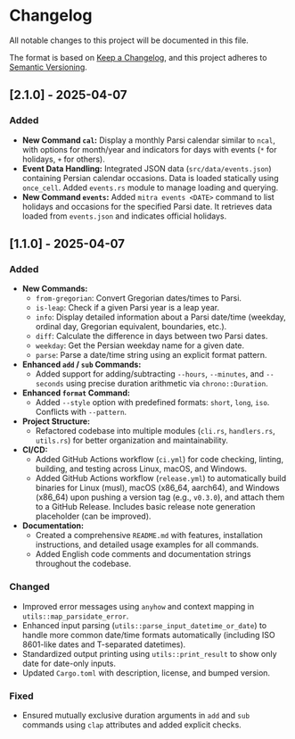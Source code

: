 # Changelog

All notable changes to this project will be documented in this file.

The format is based on [Keep a Changelog](https://keepachangelog.com/en/1.0.0/),
and this project adheres to [Semantic Versioning](https://semver.org/spec/v2.0.0.html).

## [2.1.0] - 2025-04-07

### Added

*   **New Command `cal`:** Display a monthly Parsi calendar similar to `ncal`, with options for month/year and indicators for days with events (`*` for holidays, `+` for others).
*   **Event Data Handling:** Integrated JSON data (`src/data/events.json`) containing Persian calendar occasions. Data is loaded statically using `once_cell`. Added `events.rs` module to manage loading and querying.
*   **New Command `events`:** Added `mitra events <DATE>` command to list holidays and occasions for the specified Parsi date. It retrieves data loaded from `events.json` and indicates official holidays.

## [1.1.0] - 2025-04-07

### Added

*   **New Commands:**
    *   `from-gregorian`: Convert Gregorian dates/times to Parsi.
    *   `is-leap`: Check if a given Parsi year is a leap year.
    *   `info`: Display detailed information about a Parsi date/time (weekday, ordinal day, Gregorian equivalent, boundaries, etc.).
    *   `diff`: Calculate the difference in days between two Parsi dates.
    *   `weekday`: Get the Persian weekday name for a given date.
    *   `parse`: Parse a date/time string using an explicit format pattern.
*   **Enhanced `add` / `sub` Commands:**
    *   Added support for adding/subtracting `--hours`, `--minutes`, and `--seconds` using precise duration arithmetic via `chrono::Duration`.
*   **Enhanced `format` Command:**
    *   Added `--style` option with predefined formats: `short`, `long`, `iso`. Conflicts with `--pattern`.
*   **Project Structure:**
    *   Refactored codebase into multiple modules (`cli.rs`, `handlers.rs`, `utils.rs`) for better organization and maintainability.
*   **CI/CD:**
    *   Added GitHub Actions workflow (`ci.yml`) for code checking, linting, building, and testing across Linux, macOS, and Windows.
    *   Added GitHub Actions workflow (`release.yml`) to automatically build binaries for Linux (musl), macOS (x86_64, aarch64), and Windows (x86_64) upon pushing a version tag (e.g., `v0.3.0`), and attach them to a GitHub Release. Includes basic release note generation placeholder (can be improved).
*   **Documentation:**
    *   Created a comprehensive `README.md` with features, installation instructions, and detailed usage examples for all commands.
    *   Added English code comments and documentation strings throughout the codebase.

### Changed

*   Improved error messages using `anyhow` and context mapping in `utils::map_parsidate_error`.
*   Enhanced input parsing (`utils::parse_input_datetime_or_date`) to handle more common date/time formats automatically (including ISO 8601-like dates and T-separated datetimes).
*   Standardized output printing using `utils::print_result` to show only date for date-only inputs.
*   Updated `Cargo.toml` with description, license, and bumped version.

### Fixed

*   Ensured mutually exclusive duration arguments in `add` and `sub` commands using `clap` attributes and added explicit checks.
